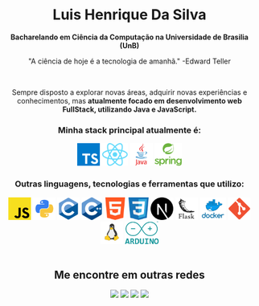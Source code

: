 <div align="center">
<h1>Luis Henrique Da Silva</h1>
<p><strong>Bacharelando em Ciência da Computação na Universidade de Brasilia (UnB)</strong></p>
<p>"A ciência de hoje é a tecnologia de amanhã." -Edward Teller</p>
</br>
<p>Sempre disposto a explorar novas áreas, adquirir novas experiências e conhecimentos, mas <strong>atualmente focado em desenvolvimento web FullStack, utilizando Java e JavaScript.</strong>
</p>
</div>
<div align="center">
<h3>Minha stack principal atualmente é:</h3>
</div>
<div align="center">
    <img  height="45px" src="https://github.com/LuisHenriqueDaSilv/LuisHenriqueDaSilv/blob/main/images/typescript.png?raw=true" alt="Typescript"/>
    <img  height="45px" src="https://github.com/LuisHenriqueDaSilv/LuisHenriqueDaSilv/blob/main/images/react.png?raw=true" alt="React"/>
    <img  height="45px" src="https://github.com/LuisHenriqueDaSilv/LuisHenriqueDaSilv/blob/main/images/java.webp?raw=true" alt="Java"/>
    <img  height="45px" src="https://github.com/LuisHenriqueDaSilv/LuisHenriqueDaSilv/blob/main/images/spring.png?raw=true" alt="Spring"/>
</div>
<div align="center">
<h3>Outras linguagens, tecnologias e ferramentas que utilizo:</h3>
</div>
<div align="center">
    <img  height="45px" src="https://github.com/LuisHenriqueDaSilv/LuisHenriqueDaSilv/blob/main/images/javascript.png?raw=true" alt="javascript"/>
    <img  height="45px" src="https://github.com/LuisHenriqueDaSilv/LuisHenriqueDaSilv/blob/main/images/python.png?raw=true" alt="Python"/>
    <img  height="45px" src="https://github.com/LuisHenriqueDaSilv/LuisHenriqueDaSilv/blob/main/images/c.png?raw=true" alt="C"/>
    <img  height="45px" src="https://github.com/LuisHenriqueDaSilv/LuisHenriqueDaSilv/blob/main/images/cpp.webp?raw=true" alt="cpp"/>
    <img  height="45px" src="https://github.com/LuisHenriqueDaSilv/LuisHenriqueDaSilv/blob/main/images/html.png?raw=true" alt="html"/>
    <img  height="45px" src="https://github.com/LuisHenriqueDaSilv/LuisHenriqueDaSilv/blob/main/images/css.png?raw=true" alt="css"/>
    <img  height="45px" src="https://github.com/LuisHenriqueDaSilv/LuisHenriqueDaSilv/blob/main/images/next.png?raw=true" alt="next"/>
    <img  height="45px" src="https://github.com/LuisHenriqueDaSilv/LuisHenriqueDaSilv/blob/main/images/unnamed.png?raw=true" alt="Flask"/>
    <img  height="45px" src="https://github.com/LuisHenriqueDaSilv/LuisHenriqueDaSilv/blob/main/images/docker.png?raw=true" alt="docker"/>
    <img  height="45px" src="https://github.com/LuisHenriqueDaSilv/LuisHenriqueDaSilv/blob/main/images/git.png?raw=true" alt="git"/>
    <img  height="45px" src="https://github.com/LuisHenriqueDaSilv/LuisHenriqueDaSilv/blob/main/images/linux.png?raw=true" alt="linux"/>
    <img  height="45px" src="https://github.com/LuisHenriqueDaSilv/LuisHenriqueDaSilv/blob/main/images/Arduino.png?raw=true" alt="arduino"/>
</div>
<div align="center" justify="center">
</br>
    
<!-- [![Top Langs](https://github-readme-stats.vercel.app/api/top-langs/?username=LuisHenriqueDaSilv&theme=dracula&exclude_repo=ArduinoProjects&layout=compact)](https://github.com/LuisHenriqueDaSilv/github-readme-stats)
</div> -->

## Me encontre em outras redes

<div> 
  <a href="https://instagram.com/luishenri.silva/" target="_blank"><img height="30px" src="https://img.shields.io/badge/-Instagram-%23E4405F?style=for-the-badge&logo=instagram&logoColor=white" target="_blank"></a>
  <a href = "mailto:luishenriquen14@gmail.com"><img height="30px"src="https://img.shields.io/badge/-Gmail-%23333?style=for-the-badge&logo=gmail&logoColor=white" target="_blank"></a>
  <a href="https://www.linkedin.com/in/luishenriquedasilv" target="_blank"><img height="30px" src="https://img.shields.io/badge/-LinkedIn-%230077B5?style=for-the-badge&logo=linkedin&logoColor=white" target="_blank"></a> 
  <a href="https://leetcode.com/u/luishenriquedasilv/" target="_blank"><img height="30px" src="https://cdn.icon-icons.com/icons2/2530/PNG/512/leetcode_button_icon_151892.png" target="_blank"></a> 
  
</div>
